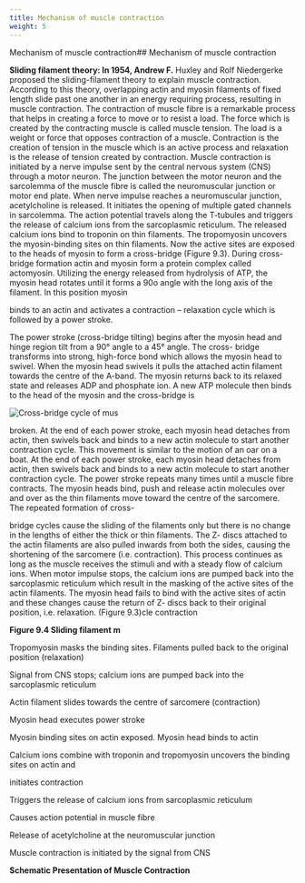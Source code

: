 ```yaml
---
title: Mechanism of muscle contraction
weight: 5
---
```


Mechanism of muscle contraction## Mechanism of muscle contraction


**Sliding filament theory: In 1954, Andrew F.** Huxley and Rolf Niedergerke proposed the sliding-filament theory to explain muscle contraction. According to this theory, overlapping actin and myosin filaments of fixed length slide past one another in an energy requiring process, resulting in muscle contraction. The contraction of muscle fibre is a remarkable process that helps in creating a force to move or to resist a load. The force which is created by the contracting muscle is called muscle tension. The load is a weight or force that opposes contraction of a muscle. Contraction is the creation of tension in the muscle which is an active process and relaxation is the release of tension created by contraction. Muscle contraction is initiated by a nerve impulse sent by the central nervous system (CNS) through a motor neuron. The junction between the motor neuron and the sarcolemma of the muscle fibre is called the neuromuscular junction or motor end plate. When nerve impulse reaches a neuromuscular junction, acetylcholine is released. It initiates the opening of multiple gated channels in sarcolemma. The action potential travels along the T-tubules and triggers the release of calcium ions from the sarcoplasmic reticulum. The released calcium ions bind to troponin on thin filaments. The tropomyosin uncovers the myosin-binding sites on thin filaments. Now the active sites are exposed to the heads of myosin to form a cross-bridge (Figure 9.3). During cross-bridge formation actin and myosin form a protein complex called actomyosin. Utilizing the energy released from hydrolysis of ATP, the myosin head rotates until it forms a 90o angle with the long axis of the filament. In this position myosin




  

binds to an actin and activates a contraction – relaxation cycle which is followed by a power stroke.

The power stroke (cross-bridge tilting) begins after the myosin head and hinge region tilt from a 90° angle to a 45° angle. The cross- bridge transforms into strong, high-force bond which allows the myosin head to swivel. When the myosin head swivels it pulls the attached actin filament towards the centre of the A-band. The myosin returns back to its relaxed state and releases ADP and phosphate ion. A new ATP molecule then binds to the head of the myosin and the cross-bridge is

![ Cross-bridge cycle of mus  ](9.3.png "")


broken. At the end of each power stroke, each myosin head detaches from actin, then swivels back and binds to a new actin molecule to start another contraction cycle. This movement is similar to the motion of an oar on a boat. At the end of each power stroke, each myosin head detaches from actin, then swivels back and binds to a new actin molecule to start another contraction cycle. The power stroke repeats many times until a muscle fibre contracts. The myosin heads bind, push and release actin molecules over and over as the thin filaments move toward the centre of the sarcomere. The repeated formation of cross-

bridge cycles cause the sliding of the filaments only but there is no change in the lengths of either the thick or thin filaments. The Z- discs attached to the actin filaments are also pulled inwards from both the sides, causing the shortening of the sarcomere (i.e. contraction). This process continues as long as the muscle receives the stimuli and with a steady flow of calcium ions. When motor impulse stops, the calcium ions are pumped back into the sarcoplasmic reticulum which result in the masking of the active sites of the actin filaments. The myosin head fails to bind with the active sites of actin and these changes cause the return of Z- discs back to their original position, i.e. relaxation. (Figure 9.3)cle contraction




  

**Figure 9.4 Sliding filament m**

Tropomyosin masks the binding sites. Filaments pulled back to the original position (relaxation)

Signal from CNS stops; calcium ions are pumped back into the sarcoplasmic reticulum

Actin filament slides towards the centre of sarcomere (contraction)

Myosin head executes power stroke

Myosin binding sites on actin exposed. Myosin head binds to actin

Calcium ions combine with troponin and tropomyosin uncovers the binding sites on actin and

initiates contraction

Triggers the release of calcium ions from sarcoplasmic reticulum

Causes action potential in muscle fibre

Release of acetylcholine at the neuromuscular junction

Muscle contraction is initiated by the signal from CNS

**Schematic Presentation of Muscle Contraction**  

